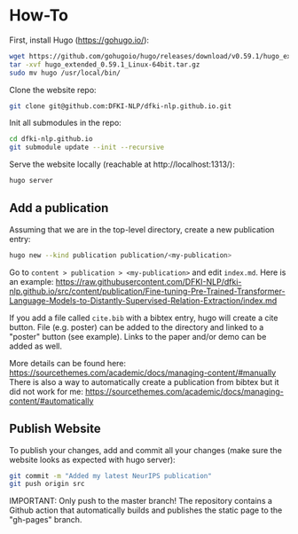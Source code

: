 # How-To

First, install Hugo (https://gohugo.io/):
```bash
wget https://github.com/gohugoio/hugo/releases/download/v0.59.1/hugo_extended_0.59.1_Linux-64bit.tar.gz
tar -xvf hugo_extended_0.59.1_Linux-64bit.tar.gz
sudo mv hugo /usr/local/bin/
```

Clone the website repo:
```bash
git clone git@github.com:DFKI-NLP/dfki-nlp.github.io.git
```

Init all submodules in the repo:
```bash
cd dfki-nlp.github.io
git submodule update --init --recursive
```

Serve the website locally (reachable at http://localhost:1313/):
```bash
hugo server
```

## Add a publication

Assuming that we are in the top-level directory, create a new publication entry:
```bash
hugo new --kind publication publication/<my-publication>
```

Go to `content > publication > <my-publication>` and edit `index.md`.
Here is an example: https://raw.githubusercontent.com/DFKI-NLP/dfki-nlp.github.io/src/content/publication/Fine-tuning-Pre-Trained-Transformer-Language-Models-to-Distantly-Supervised-Relation-Extraction/index.md

If you add a file called `cite.bib` with a bibtex entry, hugo will create a cite button.
File (e.g. poster) can be added to the directory and linked to a "poster" button (see example).
Links to the paper and/or demo can be added as well.

More details can be found here: https://sourcethemes.com/academic/docs/managing-content/#manually
There is also a way to automatically create a publication from bibtex but it did not work for me: https://sourcethemes.com/academic/docs/managing-content/#automatically

## Publish Website

To publish your changes, add and commit all your changes (make sure the website looks as expected with hugo server):
```bash
git commit -m "Added my latest NeurIPS publication"
git push origin src
```

IMPORTANT: Only push to the master branch!
The repository contains a Github action that automatically builds and publishes the static page to the "gh-pages" branch.
